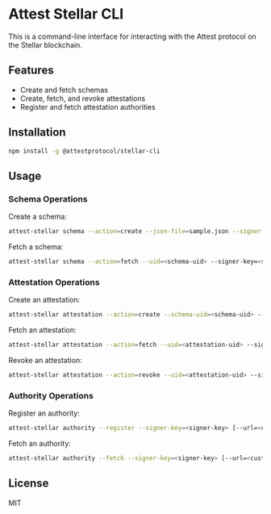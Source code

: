 # Attest Stellar CLI

This is a command-line interface for interacting with the Attest protocol on the Stellar blockchain.

## Features

- Create and fetch schemas
- Create, fetch, and revoke attestations
- Register and fetch attestation authorities

## Installation

```bash
npm install -g @attestprotocol/stellar-cli
```

## Usage

### Schema Operations

Create a schema:
```bash
attest-stellar schema --action=create --json-file=sample.json --signer-key=<signer-key>
```

Fetch a schema:
```bash
attest-stellar schema --action=fetch --uid=<schema-uid> --signer-key=<signer-key>
```

### Attestation Operations

Create an attestation:
```bash
attest-stellar attestation --action=create --schema-uid=<schema-uid> --json-file=<attestation-data.json> --signer-key=<signer-key>
```

Fetch an attestation:
```bash
attest-stellar attestation --action=fetch --uid=<attestation-uid> --signer-key=<signer-key>
```

Revoke an attestation:
```bash
attest-stellar attestation --action=revoke --uid=<attestation-uid> --signer-key=<signer-key>
```

### Authority Operations

Register an authority:
```bash
attest-stellar authority --register --signer-key=<signer-key> [--url=<custom-url>]
```

Fetch an authority:
```bash
attest-stellar authority --fetch --signer-key=<signer-key> [--url=<custom-url>]
```

## License

MIT
